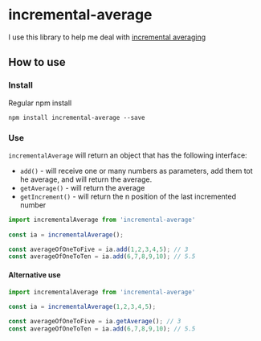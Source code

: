 # incremental-average

I use this library to help me deal with [incremental averaging](https://math.stackexchange.com/questions/106700/incremental-averageing)

## How to use

### Install

Regular npm install

```
npm install incremental-average --save
```

### Use

`incrementalAverage` will return an object that has the following interface:

* `add()` - will receive one or many numbers as parameters, add them tot he average, and will return the average.
* `getAverage()` - will return the average
* `getIncrement()` - will return the n position of the last incremented number

```js
import incrementalAverage from 'incremental-average'
 
const ia = incrementalAverage();

const averageOfOneToFive = ia.add(1,2,3,4,5); // 3
const averageOfOneToTen = ia.add(6,7,8,9,10); // 5.5
```

#### Alternative use

```js
import incrementalAverage from 'incremental-average'
 
const ia = incrementalAverage(1,2,3,4,5);

const averageOfOneToFive = ia.getAverage(); // 3
const averageOfOneToTen = ia.add(6,7,8,9,10); // 5.5
```